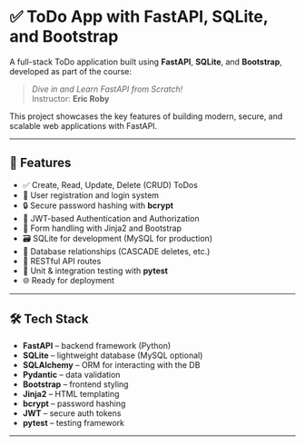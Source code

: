 # ✅ ToDo App with FastAPI, SQLite, and Bootstrap

A full-stack ToDo application built using **FastAPI**, **SQLite**, and **Bootstrap**, developed as part of the course:

> _Dive in and Learn FastAPI from Scratch!_  
> Instructor: **Eric Roby**

This project showcases the key features of building modern, secure, and scalable web applications with FastAPI.

---

## 🚀 Features

- ✅ Create, Read, Update, Delete (CRUD) ToDos
- 🔐 User registration and login system
- 🔒 Secure password hashing with **bcrypt**
- 🔑 JWT-based Authentication and Authorization
- 🧾 Form handling with Jinja2 and Bootstrap
- 🗃️ SQLite for development (MySQL for production)
- 🔁 Database relationships (CASCADE deletes, etc.)
- 📡 RESTful API routes
- 🧪 Unit & integration testing with **pytest**
- 🌐 Ready for deployment

---

## 🛠️ Tech Stack

- **FastAPI** – backend framework (Python)
- **SQLite** – lightweight database (MySQL optional)
- **SQLAlchemy** – ORM for interacting with the DB
- **Pydantic** – data validation
- **Bootstrap** – frontend styling
- **Jinja2** – HTML templating
- **bcrypt** – password hashing
- **JWT** – secure auth tokens
- **pytest** – testing framework

---

